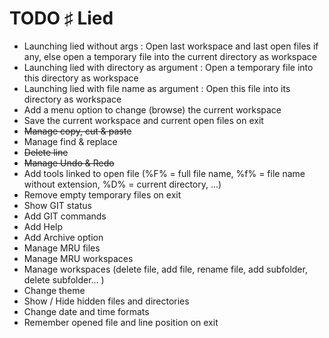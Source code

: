 # TODO ♯ Lied

* Launching lied without args : Open last workspace and last open files if any, else open a temporary file into the current directory as workspace
* Launching lied with directory as argument : Open a temporary file into this directory as workspace
* Launching lied with file name as argument : Open this file into its directory as workspace
* Add a menu option to change (browse) the current workspace
* Save the current workspace and current open files on exit
* ~~Manage copy, cut & paste~~
* Manage find & replace
* ~~Delete line~~
* ~~Manage Undo & Redo~~
* Add tools linked to open file (%F% = full file name, %f% = file name without extension, %D% = current directory, ...)
* Remove empty temporary files on exit
* Show GIT status
* Add GIT commands
* Add Help
* Add Archive option
* Manage MRU files
* Manage MRU workspaces
* Manage workspaces (delete file, add file, rename file, add subfolder, delete subfolder... )
* Change theme
* Show / Hide hidden files and directories
* Change date and time formats
* Remember opened file and line position on exit